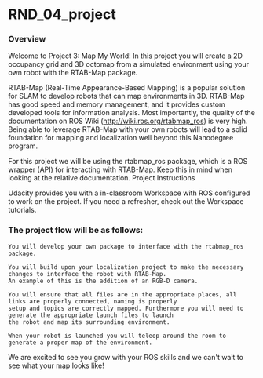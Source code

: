 # RND_04_project

### Overview

Welcome to Project 3: Map My World! In this project you will create a 2D occupancy grid and 3D octomap from a simulated environment using your own robot with the RTAB-Map package.

RTAB-Map (Real-Time Appearance-Based Mapping) is a popular solution for SLAM to develop robots that can map environments in 3D. RTAB-Map has good speed and memory management, and it provides custom developed tools for information analysis. Most importantly, the quality of the documentation on ROS Wiki (http://wiki.ros.org/rtabmap_ros) is very high. Being able to leverage RTAB-Map with your own robots will lead to a solid foundation for mapping and localization well beyond this Nanodegree program.

For this project we will be using the rtabmap_ros package, which is a ROS wrapper (API) for interacting with RTAB-Map. Keep this in mind when looking at the relative documentation.
Project Instructions

Udacity provides you with a in-classroom Workspace with ROS configured to work on the project. If you need a refresher, check out the Workspace tutorials.

### The project flow will be as follows:

    You will develop your own package to interface with the rtabmap_ros package.

    You will build upon your localization project to make the necessary changes to interface the robot with RTAB-Map. 
    An example of this is the addition of an RGB-D camera.

    You will ensure that all files are in the appropriate places, all links are properly connected, naming is properly 
    setup and topics are correctly mapped. Furthermore you will need to generate the appropriate launch files to launch 
    the robot and map its surrounding environment.

    When your robot is launched you will teleop around the room to generate a proper map of the environment.

We are excited to see you grow with your ROS skills and we can't wait to see what your map looks like!
